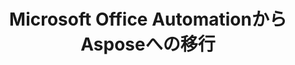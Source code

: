 ---
title: Microsoft Office AutomationからAsposeへの移行
type: docs
weight: 310
url: /java/migration-from-microsoft-office-automation-to-aspose/
---